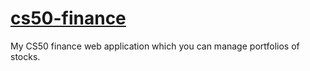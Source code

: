 # [cs50-finance](https://cs50finance.mothercodesbest.dev)
My CS50 finance web application which you can manage portfolios of stocks.
 
